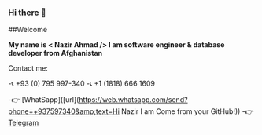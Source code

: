 ### Hi there 👋

##Welcome


**My name is < Nazir Ahmad /> I am software engineer & database developer from Afghanistan**

Contact me:

-:telephone_receiver: +93 (0) 795 997-340
-:telephone_receiver: +1 (1818) 666 1609

-:point_right: [WhatSapp]([url](https://web.whatsapp.com/send?phone=+937597340&amp;text=Hi Nazir I am Come from your GitHub!))
-:point_right: [Telegram]([url](http://t.me/nazirahmad7340))
